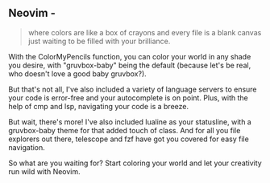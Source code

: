 ## Neovim -
> where colors are like a box of crayons and every file is a blank canvas just waiting to be filled with your brilliance.

With the ColorMyPencils function, you can color your world in any shade you desire, with "gruvbox-baby" being the default (because let's be real, who doesn't love a good baby gruvbox?).

But that's not all, I've also included a variety of language servers to ensure your code is error-free and your autocomplete is on point. Plus, with the help of cmp and lsp, navigating your code is a breeze.

But wait, there's more! I've also included lualine as your statusline, with a gruvbox-baby theme for that added touch of class. And for all you file explorers out there, telescope and fzf have got you covered for easy file navigation.

So what are you waiting for? Start coloring your world and let your creativity run wild with Neovim.
